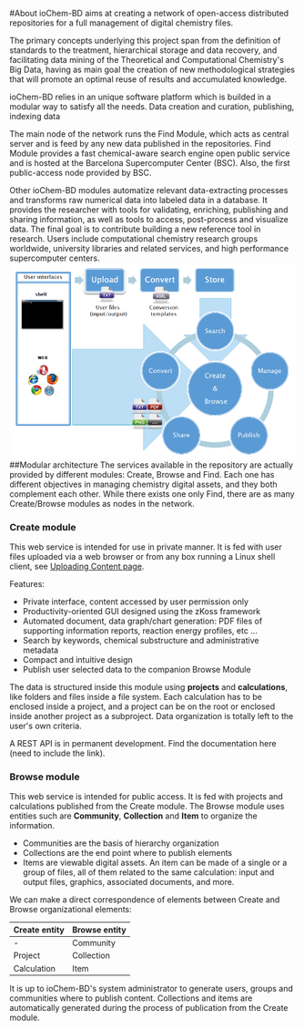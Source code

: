 #About
ioChem-BD aims at creating a network of open-access distributed  repositories for a full management of digital chemistry files.

The primary concepts underlying this project span from the definition of standards to the treatment, hierarchical storage and data recovery, and facilitating data mining of the Theoretical and Computational Chemistry's Big Data, having as main goal the creation of new methodological strategies that will promote an optimal reuse of results and accumulated knowledge.

ioChem-BD relies in an unique software platform which is builded in a modular way to satisfy all the needs. Data creation and curation, publishing, indexing data 

The main node of the network runs the Find Module, which acts as central server and is feed by any new data published in the repositories. Find Module provides a fast chemical-aware search engine open public service and is hosted at the Barcelona Supercomputer Center (BSC). Also, the first public-access node provided by BSC.

Other ioChem-BD modules automatize relevant data-extracting processes and transforms raw numerical data into labeled data in a database.  It provides the researcher with tools for validating, enriching, publishing and sharing information, as well as tools to access, post-process and visualize data. The final goal is to contribute building a new reference tool in research. Users include computational chemistry research groups worldwide, university libraries and related services, and high performance supercomputer centers. 
![none|frame|ioChem-BD function overview diagram](/images/IoChem-BD_diagram.png "wikilink") <span id="modular"></span>
##Modular architecture
The services available in the repository are actually provided by different modules: Create, Browse and Find. Each one has different objectives in managing chemistry digital assets, and they both complement each other. While there exists one only Find, there are as many Create/Browse modules as nodes in the network.
### Create module
This web service is intended for use in private manner. It is fed with user files uploaded via a web browser or from any box running a Linux shell client, see [Uploading Content page](/usage/uploading-content-to-create.md).

Features:
   * Private interface, content accessed by user permission only
   * Productivity-oriented GUI designed using the zKoss framework
   * Automated document, data graph/chart generation: PDF files of supporting information reports, reaction energy profiles, etc ...
   * Search by keywords, chemical substructure and administrative metadata
   * Compact and intuitive design
   * Publish user selected data to the companion Browse Module

The data is structured inside this module using **projects** and **calculations**, like folders and files inside a file system. Each calculation has to be enclosed inside a project, and a project can be on the root or enclosed inside another project as a subproject. Data organization is totally left to the user's own criteria.

A REST API is in permanent development. Find the documentation here (need to include the link).

### Browse module
This web service is intended for public access. It is fed with projects and calculations published from the Create module.
The Browse module uses entities such are **Community**, **Collection** and **Item** to organize the information.
   * Communities are the basis of hierarchy organization
   * Collections are the end point where to publish elements
   * Items are viewable digital assets. An item can be made of a single or a group of files, all of them related to the same calculation: input and output files, graphics, associated documents, and more.

We can make a direct correspondence of elements between Create and Browse organizational elements:

| Create entity | Browse entity |
|---------------|---------------|
| -             | Community     |
| Project       | Collection    |
| Calculation   | Item          |

It is up to ioChem-BD's system administrator to generate users, groups and communities where to publish content. Collections and items are automatically generated during the process of publication from the Create module.




